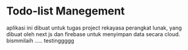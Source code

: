 # Todo-list Manegement

aplikasi ini dibuat untuk tugas project rekayasa perangkat lunak, yang dibuat oleh next js dan firebase untuk menyimpan data secara cloud. bismmilaih 
..... testinggggg
